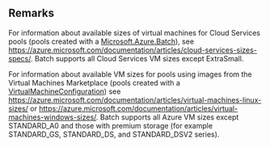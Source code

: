 ## Remarks  
 For information about available sizes of virtual machines for Cloud Services pools (pools created with              a [Microsoft.Azure.Batch](assetId:///N:Microsoft.Azure.Batch?qualifyHint=False&autoUpgrade=True)), see https://azure.microsoft.com/documentation/articles/cloud-services-sizes-specs/.              Batch supports all Cloud Services VM sizes except ExtraSmall.  
  
 For information about available VM              sizes for pools using images from the Virtual Machines Marketplace (pools created with a [VirtualMachineConfiguration](assetId:///P:Microsoft.Azure.Batch.CloudPool.VirtualMachineConfiguration?qualifyHint=False&autoUpgrade=True))              see https://azure.microsoft.com/documentation/articles/virtual-machines-linux-sizes/ or https://azure.microsoft.com/documentation/articles/virtual-machines-windows-sizes/.              Batch supports all Azure VM sizes except STANDARD_A0 and those with premium storage (for example STANDARD_GS,              STANDARD_DS, and STANDARD_DSV2 series).